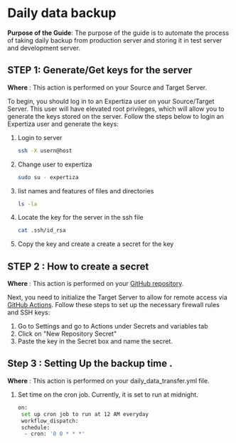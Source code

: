 Daily data backup
=================================

**Purpose of the Guide**: The purpose of the guide is to automate the process of taking daily backup from production server and storing it in test server and development server.

## STEP 1:  Generate/Get keys for the server
**Where** : This action is performed on your Source and Target Server.<br>

To begin, you should log in to an Expertiza user on your Source/Target Server. This user will have elevated root privileges, which will allow you to generate the keys stored on the server. Follow the steps below to login an Expertiza user and generate the keys:

1. Login to server
    ```bash
    ssh -X usern@host
    ```
2. Change user to expertiza
    ```bash
    sudo su - expertiza
    ```
3. list names and features of files and directories
    ```bash
    ls -la
    ```
4. Locate the key for the server in the ssh file
    ```bash
    cat .ssh/id_rsa
    ```
5.  Copy the key and create a create a secret for the key

## STEP 2 : How to create a secret
**Where** : This action is performed on your [GitHub repository](https://github.com/shubhangij12/test-expertiza/settings/secrets/actions).<br>

Next, you need to initialize the Target Server to  allow for remote access via [GitHub Actions](https://docs.github.com/en/actions/learn-github-actions/understanding-github-actions). Follow these steps to set up the necessary firewall rules and SSH keys:

1. Go to Settings and go to Actions under Secrets and variables tab 
2. Click on "New Repository Secret" 
3. Paste the key in the Secret box and name the secret.


## Step 3 : Setting Up the backup time .
**Where** : This action is performed on your daily_data_transfer.yml file.<br>

1. Set time on the cron job. Currently, it is set to run at midnight.
   ```bash
   on:
    set up cron job to run at 12 AM everyday
    workflow_dispatch:
    schedule:
     - cron: '0 0 * * *' 
   ```

